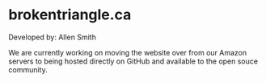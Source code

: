 # brokentriangle.ca
Developed by: Allen Smith

We are currently working on moving the website over from our Amazon servers to being hosted directly on GitHub and available to the open souce community.
